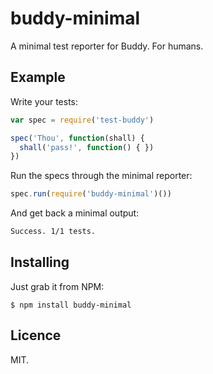 # buddy-minimal

A minimal test reporter for Buddy. For humans.


## Example

Write your tests:

```js
var spec = require('test-buddy')

spec('Thou', function(shall) { 
  shall('pass!', function() { })
})
```

Run the specs through the minimal reporter:

```js
spec.run(require('buddy-minimal')())
```

And get back a minimal output:

```bash
Success. 1/1 tests.
```


## Installing

Just grab it from NPM:

    $ npm install buddy-minimal
    

## Licence

MIT.
